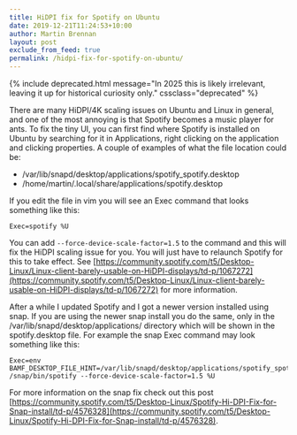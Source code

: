 ```yaml
---
title: HiDPI fix for Spotify on Ubuntu
date: 2019-12-21T11:24:53+10:00
author: Martin Brennan
layout: post
exclude_from_feed: true
permalink: /hidpi-fix-for-spotify-on-ubuntu/
---
```


{% include deprecated.html message="In 2025 this is likely irrelevant, leaving it up for historical curiosity only." cssclass="deprecated" %}

There are many HiDPI/4K scaling issues on Ubuntu and Linux in general, and one of the most annoying is that Spotify becomes a music player for ants. To fix the tiny UI, you can first find where Spotify is installed on Ubuntu by searching for it in Applications, right clicking on the application and clicking properties. A couple of examples of what the file location could be:

* /var/lib/snapd/desktop/applications/spotify_spotify.desktop
* /home/martin/.local/share/applications/spotify.desktop

If you edit the file in vim you will see an Exec command that looks something like this:

```
Exec=spotify %U
```

You can add `--force-device-scale-factor=1.5` to the command and this will fix the HiDPI scaling issue for you. You will just have to relaunch Spotify for this to take effect. See [https://community.spotify.com/t5/Desktop-Linux/Linux-client-barely-usable-on-HiDPI-displays/td-p/1067272](https://community.spotify.com/t5/Desktop-Linux/Linux-client-barely-usable-on-HiDPI-displays/td-p/1067272) for more information.

After a while I updated Spotify and I got a newer version installed using snap. If you are using the newer snap install you do the same, only in the /var/lib/snapd/desktop/applications/ directory which will be shown in the spotify.desktop file. For example the snap Exec command may look something like this:

```
Exec=env BAMF_DESKTOP_FILE_HINT=/var/lib/snapd/desktop/applications/spotify_spotify.desktop /snap/bin/spotify --force-device-scale-factor=1.5 %U
```

For more information on the snap fix check out this post [https://community.spotify.com/t5/Desktop-Linux/Spotify-Hi-DPI-Fix-for-Snap-install/td-p/4576328](https://community.spotify.com/t5/Desktop-Linux/Spotify-Hi-DPI-Fix-for-Snap-install/td-p/4576328).
